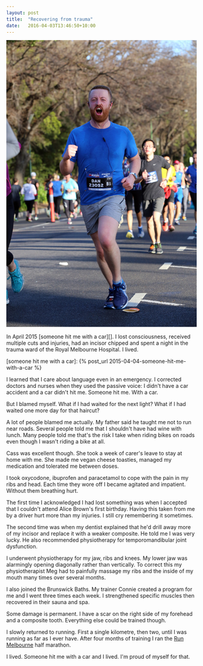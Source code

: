 ```yaml
---
layout: post
title:  "​Recovering from trauma"
date:   2016-04-03T13:46:50+10:00
---
```


![Run Melbourne 2015](2015-07-26.jpeg)

In April 2015 [someone hit me with a car][].
I lost consciousness, received multiple cuts and injuries, had an incisor chipped and spent a night in the trauma ward of the Royal Melbourne Hospital.
I lived.

[someone hit me with a car]: {% post_url 2015-04-04-someone-hit-me-with-a-car %}

I learned that I care about language even in an emergency.
I corrected doctors and nurses when they used the passive voice: I didn't have a car accident and a car didn't hit me.
Someone hit me.
With a car.

But I blamed myself.
What if I had waited for the next light?
What if I had waited one more day for that haircut?

A lot of people blamed me actually.
My father said he taught me not to run near roads.
Several people told me that I shouldn't have had wine with lunch.
Many people told me that's the risk I take when riding bikes on roads even though I wasn't riding a bike at all.

Cass was excellent though.
She took a week of carer's leave to stay at home with me.
She made me vegan cheese toasties, managed my medication and tolerated me between doses.

I took oxycodone, ibuprofen and paracetamol to cope with the pain in my ribs and head.
Each time they wore off I became agitated and impatient.
Without them breathing hurt.

The first time I acknowledged I had lost something was when I accepted that I couldn't attend Alice Brown's first birthday.
Having this taken from me by a driver hurt more than my injuries.
I still cry remembering it sometimes.

The second time was when my dentist explained that he'd drill away more of my incisor and replace it with a weaker composite.
He told me I was very lucky.
He also recommended physiotherapy for temporomandibular joint dysfunction.

I underwent physiotherapy for my jaw, ribs and knees.
My lower jaw was alarmingly opening diagonally rather than vertically.
To correct this my physiotherapist Meg had to painfully massage my ribs and the inside of my mouth many times over several months.

I also joined the Brunswick Baths.
My trainer Connie created a program for me and I went three times each week.
I strengthened specific muscles then recovered in their sauna and spa.

Some damage is permanent.
I have a scar on the right side of my forehead and a composite tooth.
Everything else could be trained though.

I slowly returned to running.
First a single kilometre, then two, until I was running as far as I ever have.
After four months of training I ran the [Run Melbourne][] half marathon.

[Run Melbourne]: http://runmelbourne.com.au

I lived.
Someone hit me with a car and I lived.
I'm proud of myself for that.

